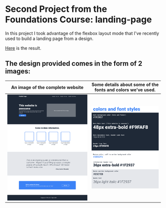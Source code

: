 # Second Project from the Foundations Course: landing-page

In this project I took advantage of the flexbox layout mode that I've recently used to build a landing page from a design.

[Here](https://jchaedo.github.io/landing-page/) is the result.

## The design provided comes in the form of 2 images:
| An image of the complete website | Some details about some of the fonts and colors we’ve used. |
|---|---|
| ![Full design](reference/full-design.png) | ![Color and fonts](reference/color-and-fonts.png) |

